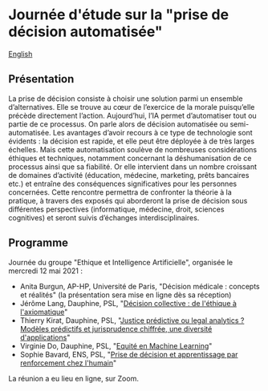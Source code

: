 

# Journée d'étude sur la "prise de décision automatisée"


[English](en/ws-decision.md)


## Présentation
La prise de décision consiste à choisir une solution parmi un ensemble d’alternatives. Elle se trouve au cœur de l’exercice de la morale puisqu’elle précède directement l’action. Aujourd’hui, l’IA permet d’automatiser tout ou partie de ce processus. On parle alors de décision automatisée ou semi-automatisée. Les avantages d’avoir recours à ce type de technologie sont évidents : la décision est rapide, et elle peut être déployée à de très larges échelles. Mais cette automatisation soulève de nombreuses considérations éthiques et techniques, notamment concernant la déshumanisation de ce processus ainsi que sa fiabilité. Or elle intervient dans un nombre croissant de domaines d’activité (éducation, médecine, marketing, prêts bancaires etc.) et entraîne des conséquences significatives pour les personnes concernées.
Cette rencontre permettra de confronter la théorie à la pratique, à travers des exposés qui aborderont la prise de décision sous différentes perspectives (informatique, médecine, droit, sciences cognitives) et seront suivis d’échanges interdisciplinaires.

## Programme
 
Journée du groupe "Ethique et Intelligence Artificielle", organisée le mercredi 12 mai 2021 :

* Anita Burgun, AP-HP, Université de Paris, "Décision médicale : concepts et réalités" (la présentation sera mise en ligne dès sa réception)
* Jérôme Lang, Dauphine, PSL, "[Décision collective : de l'éthique à l'axiomatique](https://github.com/ais-initiative/ais-initiative.github.io/blob/master/decision-ai-lang.pdf)"
* Thierry Kirat, Dauphine, PSL, "[Justice prédictive ou legal analytics ? Modèles prédictifs et jurisprudence chiffrée, une diversité d'applications](https://github.com/ais-initiative/ais-initiative.github.io/blob/master/decision-ai-kirat.pdf)"
* Virginie Do, Dauphine, PSL, "[Equité en Machine Learning](https://github.com/ais-initiative/ais-initiative.github.io/blob/master/decision-ai-do.pdf)"
* Sophie Bavard, ENS, PSL, "[Prise de décision et apprentissage par renforcement chez l'humain](https://github.com/ais-initiative/ais-initiative.github.io/blob/master/decision-ai-bavard.pdf)"

La réunion a eu lieu en ligne, sur Zoom. 

